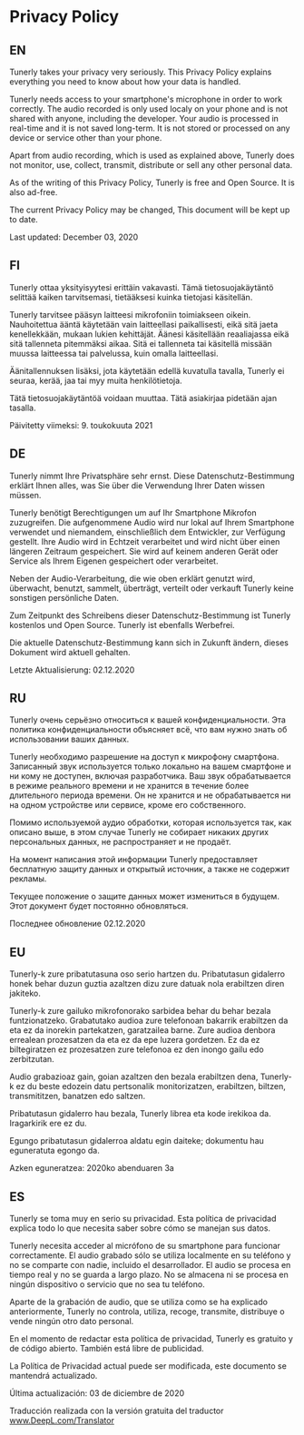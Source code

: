 # Privacy Policy

## EN
Tunerly takes your privacy very seriously. This Privacy Policy explains everything you need
to know about how your data is handled.

Tunerly needs access to your smartphone's microphone in order to work correctly.
The audio recorded is only used localy on your phone and is not shared with anyone,
including the developer. Your audio is processed in real-time and it is not saved long-term.
It is not stored or processed on any device or service other than your phone.

Apart from audio recording, which is used as explained above, Tunerly does not monitor,
use, collect, transmit, distribute or sell any other personal data.

As of the writing of this Privacy Policy, Tunerly is free and Open Source. It is also ad-free.

The current Privacy Policy may be changed, This document will be kept up to date.

Last updated: December 03, 2020

## FI
Tunerly ottaa yksityisyytesi erittäin vakavasti. Tämä tietosuojakäytäntö selittää kaiken 
tarvitsemasi, tietääksesi kuinka tietojasi käsitellän.

Tunerly tarvitsee pääsyn laitteesi mikrofoniin toimiakseen oikein. Nauhoitettua ääntä käytetään 
vain laitteellasi paikallisesti, eikä sitä jaeta kenellekkään, mukaan lukien kehittäjät. Äänesi 
käsitellään reaaliajassa eikä sitä tallenneta pitemmäksi aikaa.
Sitä ei tallenneta tai käsitellä missään muussa laitteessa tai palvelussa, kuin omalla laitteellasi.

Äänitallennuksen lisäksi, jota käytetään edellä kuvatulla tavalla, Tunerly ei seuraa, kerää, 
jaa tai myy muita henkilötietoja.

Tätä tietosuojakäytäntöä voidaan muuttaa. Tätä asiakirjaa pidetään ajan tasalla.

Päivitetty viimeksi: 9. toukokuuta 2021

## DE

Tunerly nimmt Ihre Privatsphäre sehr ernst. Diese Datenschutz-Bestimmung erklärt Ihnen
alles, was Sie über die Verwendung Ihrer Daten wissen müssen.

Tunerly benötigt Berechtigungen um auf Ihr Smartphone Mikrofon zuzugreifen.
Die aufgenommene Audio wird nur lokal auf Ihrem Smartphone verwendet und
niemandem, einschließlich dem Entwickler, zur Verfügung gestellt. Ihre Audio wird in
Echtzeit verarbeitet und wird nicht über einen längeren Zeitraum gespeichert.
Sie wird auf keinem anderen Gerät oder Service als Ihrem Eigenen gespeichert
oder verarbeitet.

Neben der Audio-Verarbeitung, die wie oben erklärt genutzt wird, überwacht, benutzt,
sammelt, überträgt, verteilt oder verkauft Tunerly keine sonstigen persönliche Daten.

Zum Zeitpunkt des Schreibens dieser Datenschutz-Bestimmung ist Tunerly kostenlos
und Open Source. Tunerly ist ebenfalls Werbefrei.

Die aktuelle Datenschutz-Bestimmung kann sich in Zukunft ändern, dieses Dokument
wird aktuell gehalten.

Letzte Aktualisierung: 02.12.2020

## RU

Tunerly очень серьёзно относиться к вашей конфиденциальности. Эта политика
конфиденциальности объясняет всё, что вам нужно знать об использовании ваших
данных.

Tunerly необходимо разрешение на доступ к микрофону смартфона.
Записанный звук используется только локально на вашем смартфоне и ни кому не
доступен, включая разработчика. Ваш звук обрабатывается в режиме реального
времени и не хранится в течение более длительного периода времени. Он не
хранится и не обрабатывается ни на одном устройстве или сервисе, кроме его
собственного.

Помимо используемой аудио обработки, которая используется так,
как описано выше, в этом случае Tunerly не собирает никаких других персональных данных,
не распространяет и не продаёт.

На момент написания этой информации Tunerly предоставляет бесплатную защиту
данных и открытый источник, а также не содержит рекламы.

Текущее положение о защите данных может измениться в
будущем. Этот документ будет постоянно обновляться.

Последнее обновление 02.12.2020

## EU

Tunerly-k zure pribatutasuna oso serio hartzen du. Pribatutasun gidalerro honek behar duzun guztia azaltzen dizu
zure datuak nola erabiltzen diren jakiteko.

Tunerly-k zure gailuko mikrofonorako sarbidea behar du behar bezala funtzionatzeko.
Grabatutako audioa zure telefonoan bakarrik erabiltzen da eta ez da inorekin partekatzen,
garatzailea barne. Zure audioa denbora errealean prozesatzen da eta ez da epe luzera gordetzen.
Ez da ez biltegiratzen ez prozesatzen zure telefonoa ez den inongo gailu edo zerbitzutan.

Audio grabazioaz gain, goian azaltzen den bezala erabiltzen dena, Tunerly-k ez du beste edozein datu pertsonalik monitorizatzen,
erabiltzen, biltzen, transmititzen, banatzen edo saltzen.

Pribatutasun gidalerro hau bezala, Tunerly librea eta kode irekikoa da. Iragarkirik ere ez du.

Egungo pribatutasun gidalerroa aldatu egin daiteke; dokumentu hau eguneratuta egongo da.

Azken eguneratzea: 2020ko abenduaren 3a

## ES

Tunerly se toma muy en serio su privacidad. Esta política de privacidad explica todo lo que necesita saber sobre cómo se manejan sus datos.

Tunerly necesita acceder al micrófono de su smartphone para funcionar correctamente. El audio grabado sólo se utiliza localmente en su teléfono y no se comparte con nadie, incluido el desarrollador. El audio se procesa en tiempo real y no se guarda a largo plazo. No se almacena ni se procesa en ningún dispositivo o servicio que no sea tu teléfono.

Aparte de la grabación de audio, que se utiliza como se ha explicado anteriormente, Tunerly no controla, utiliza, recoge, transmite, distribuye o vende ningún otro dato personal.

En el momento de redactar esta política de privacidad, Tunerly es gratuito y de código abierto. También está libre de publicidad.

La Política de Privacidad actual puede ser modificada, este documento se mantendrá actualizado.

Última actualización: 03 de diciembre de 2020

Traducción realizada con la versión gratuita del traductor www.DeepL.com/Translator
